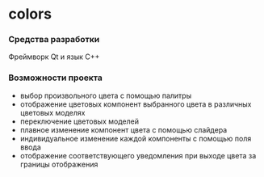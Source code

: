 # colors
### Средства разработки
Фреймворк Qt и язык C++
### Возможности проекта
* выбор произвольного цвета с помощью палитры
* отображение цветовых компонент выбранного цвета в различных цветовых моделях
* переключение цветовых моделей
* плавное изменение компонент цвета с помощью слайдера
* индивидуальное изменение каждой компоненты с помощью поля ввода
* отображение соответствующего уведомления при выходе цвета за границы отображения
